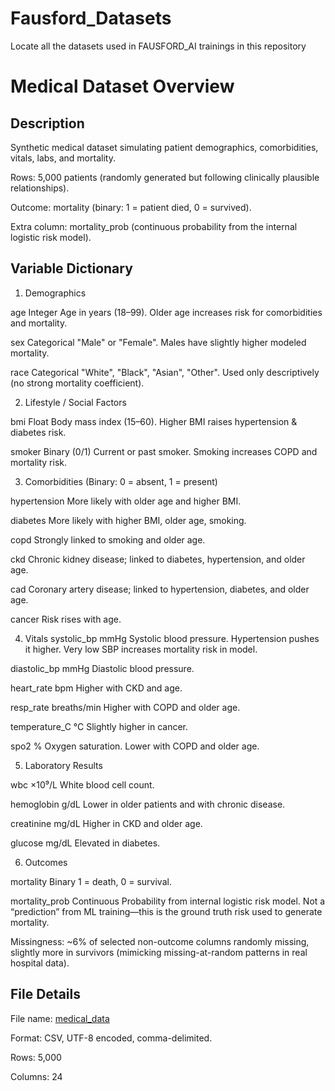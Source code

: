 # Fausford_Datasets
Locate all the datasets used in FAUSFORD_AI trainings in this repository

# Medical Dataset Overview


## Description 
 
Synthetic medical dataset simulating patient demographics, comorbidities, vitals, labs, and mortality.

Rows: 5,000 patients (randomly generated but following clinically plausible relationships).

Outcome: mortality (binary: 1 = patient died, 0 = survived).

Extra column: mortality_prob (continuous probability from the internal logistic risk model).

## Variable Dictionary

1. Demographics

age	Integer	Age in years (18–99). Older age increases risk for comorbidities and mortality.

sex	Categorical	"Male" or "Female". Males have slightly higher modeled mortality.

race	Categorical	"White", "Black", "Asian", "Other". Used only descriptively (no strong mortality coefficient).

2. Lifestyle / Social Factors

bmi	Float	Body mass index (15–60). Higher BMI raises hypertension & diabetes risk.

smoker	Binary (0/1)	Current or past smoker. Smoking increases COPD and mortality risk.

3. Comorbidities (Binary: 0 = absent, 1 = present)

hypertension	More likely with older age and higher BMI.

diabetes	More likely with higher BMI, older age, smoking.

copd	Strongly linked to smoking and older age.

ckd	Chronic kidney disease; linked to diabetes, hypertension, and older age.

cad	Coronary artery disease; linked to hypertension, diabetes, and older age.

cancer	Risk rises with age.

4. Vitals
systolic_bp	mmHg	Systolic blood pressure. Hypertension pushes it higher. Very low SBP increases mortality risk in model.

diastolic_bp	mmHg	Diastolic blood pressure.

heart_rate	bpm	Higher with CKD and age.

resp_rate	breaths/min	Higher with COPD and older age.

temperature_C	°C	Slightly higher in cancer.

spo2	%	Oxygen saturation. Lower with COPD and older age.

5. Laboratory Results

wbc	×10⁹/L	White blood cell count.

hemoglobin	g/dL	Lower in older patients and with chronic disease.

creatinine	mg/dL	Higher in CKD and older age.

glucose	mg/dL	Elevated in diabetes.

6. Outcomes

mortality	Binary	1 = death, 0 = survival.

mortality_prob	Continuous	Probability from internal logistic risk model. Not a “prediction” from ML training—this is the ground truth risk used to generate mortality.


Missingness: ~6% of selected non-outcome columns randomly missing, slightly more in survivors (mimicking missing-at-random patterns in real hospital data).

## File Details

File name: [medical_data](https://github.com/Fausford/Fausford_Datasets/blob/main/medical_synthetic.csv)

Format: CSV, UTF-8 encoded, comma-delimited.

Rows: 5,000

Columns: 24